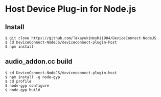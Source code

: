 # Host Device Plug-in for Node.js

## Install

```
$ git clone https://github.com/TakayukiHoshi1984/DeviceConnect-NodeJS
$ cd DeviceConnect-NodeJS/deviceconnect-plugin-host
$ npm install
```
## audio_addon.cc build

```
$ cd DeviceConnect-NodeJS/deviceconnect-plugin-host
$ npm install -g node-gyp
$ cd profile
$ node-gyp configure
$ node-gyp build
```